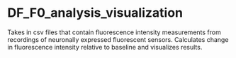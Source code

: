 # DF_F0_analysis_visualization
Takes in csv files that contain fluorescence intensity measurements from recordings of neuronally expressed fluorescent sensors. Calculates change in fluorescence intensity relative to baseline and visualizes results.
